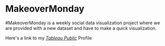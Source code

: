 # MakeoverMonday
#MakeoverMonday is a weekly social data visualization project where we are provided with a new dataset and have to make a quick visualization.

Here's a link to my [_Tableau Public_](https://public.tableau.com/profile/shashank.jain3620#!) Profile 
